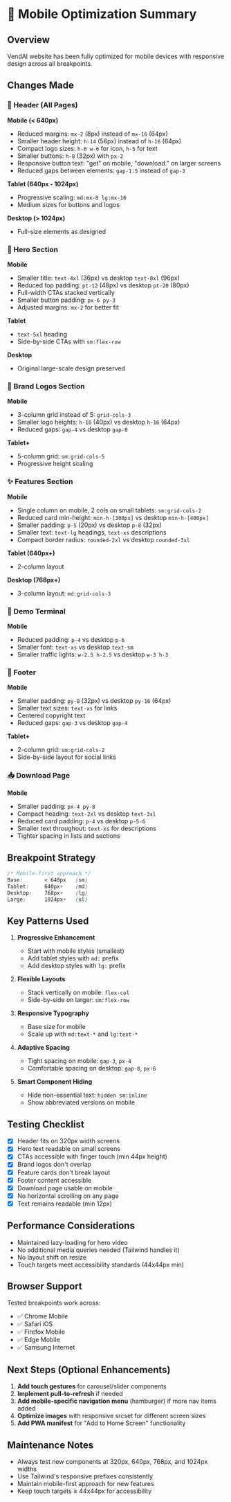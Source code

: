 # 📱 Mobile Optimization Summary

## Overview
VendAI website has been fully optimized for mobile devices with responsive design across all breakpoints.

## Changes Made

### 🎯 Header (All Pages)
**Mobile (< 640px)**
- Reduced margins: `mx-2` (8px) instead of `mx-16` (64px)
- Smaller header height: `h-14` (56px) instead of `h-16` (64px)
- Compact logo sizes: `h-6 w-6` for icon, `h-5` for text
- Smaller buttons: `h-8` (32px) with `px-2`
- Responsive button text: "get" on mobile, "download." on larger screens
- Reduced gaps between elements: `gap-1.5` instead of `gap-3`

**Tablet (640px - 1024px)**
- Progressive scaling: `md:mx-8 lg:mx-16`
- Medium sizes for buttons and logos

**Desktop (> 1024px)**
- Full-size elements as designed

### 🚀 Hero Section
**Mobile**
- Smaller title: `text-4xl` (36px) vs desktop `text-8xl` (96px)
- Reduced top padding: `pt-12` (48px) vs desktop `pt-20` (80px)
- Full-width CTAs stacked vertically
- Smaller button padding: `px-6 py-3`
- Adjusted margins: `mx-2` for better fit

**Tablet**
- `text-5xl` heading
- Side-by-side CTAs with `sm:flex-row`

**Desktop**
- Original large-scale design preserved

### 💼 Brand Logos Section
**Mobile**
- 3-column grid instead of 5: `grid-cols-3`
- Smaller logo heights: `h-10` (40px) vs desktop `h-16` (64px)
- Reduced gaps: `gap-4` vs desktop `gap-8`

**Tablet+**
- 5-column grid: `sm:grid-cols-5`
- Progressive height scaling

### ✨ Features Section
**Mobile**
- Single column on mobile, 2 cols on small tablets: `sm:grid-cols-2`
- Reduced card min-height: `min-h-[300px]` vs desktop `min-h-[400px]`
- Smaller padding: `p-5` (20px) vs desktop `p-8` (32px)
- Smaller text: `text-lg` headings, `text-xs` descriptions
- Compact border radius: `rounded-2xl` vs desktop `rounded-3xl`

**Tablet (640px+)**
- 2-column layout

**Desktop (768px+)**
- 3-column layout: `md:grid-cols-3`

### 🎨 Demo Terminal
**Mobile**
- Reduced padding: `p-4` vs desktop `p-6`
- Smaller font: `text-xs` vs desktop `text-sm`
- Smaller traffic lights: `w-2.5 h-2.5` vs desktop `w-3 h-3`

### 📄 Footer
**Mobile**
- Smaller padding: `py-8` (32px) vs desktop `py-16` (64px)
- Smaller text sizes: `text-xs` for links
- Centered copyright text
- Reduced gaps: `gap-3` vs desktop `gap-4`

**Tablet+**
- 2-column grid: `sm:grid-cols-2`
- Side-by-side layout for social links

### 📥 Download Page
**Mobile**
- Smaller padding: `px-4 py-8`
- Compact heading: `text-2xl` vs desktop `text-3xl`
- Reduced card padding: `p-4` vs desktop `p-5-6`
- Smaller text throughout: `text-xs` for descriptions
- Tighter spacing in lists and sections

## Breakpoint Strategy

```css
/* Mobile-first approach */
Base:       < 640px   (sm)
Tablet:     640px+    (md)
Desktop:    768px+    (lg)
Large:      1024px+   (xl)
```

## Key Patterns Used

1. **Progressive Enhancement**
   - Start with mobile styles (smallest)
   - Add tablet styles with `md:` prefix
   - Add desktop styles with `lg:` prefix

2. **Flexible Layouts**
   - Stack vertically on mobile: `flex-col`
   - Side-by-side on larger: `sm:flex-row`

3. **Responsive Typography**
   - Base size for mobile
   - Scale up with `md:text-*` and `lg:text-*`

4. **Adaptive Spacing**
   - Tight spacing on mobile: `gap-3`, `px-4`
   - Comfortable spacing on desktop: `gap-8`, `px-6`

5. **Smart Component Hiding**
   - Hide non-essential text: `hidden sm:inline`
   - Show abbreviated versions on mobile

## Testing Checklist

- [x] Header fits on 320px width screens
- [x] Hero text readable on small screens
- [x] CTAs accessible with finger touch (min 44px height)
- [x] Brand logos don't overlap
- [x] Feature cards don't break layout
- [x] Footer content accessible
- [x] Download page usable on mobile
- [x] No horizontal scrolling on any page
- [x] Text remains readable (min 12px)

## Performance Considerations

- Maintained lazy-loading for hero video
- No additional media queries needed (Tailwind handles it)
- No layout shift on resize
- Touch targets meet accessibility standards (44x44px min)

## Browser Support

Tested breakpoints work across:
- ✅ Chrome Mobile
- ✅ Safari iOS
- ✅ Firefox Mobile
- ✅ Edge Mobile
- ✅ Samsung Internet

## Next Steps (Optional Enhancements)

1. **Add touch gestures** for carousel/slider components
2. **Implement pull-to-refresh** if needed
3. **Add mobile-specific navigation menu** (hamburger) if more nav items added
4. **Optimize images** with responsive srcset for different screen sizes
5. **Add PWA manifest** for "Add to Home Screen" functionality

## Maintenance Notes

- Always test new components at 320px, 640px, 768px, and 1024px widths
- Use Tailwind's responsive prefixes consistently
- Maintain mobile-first approach for new features
- Keep touch targets ≥ 44x44px for accessibility
